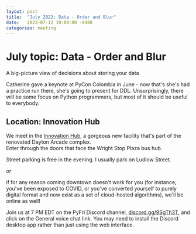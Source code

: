 ```yaml
---
layout: post
title:  "July 2023: Data - Order and Blur"
date:   2023-07-12 19:00:00 -0400
categories: meeting
---
```


# July topic: Data - Order and Blur

A big-picture view of decisions about storing your data 

Catherine gave a keynote at PyCon Colombia in June - now that's 
she's had a practice run there, she's going to present for DDL.
Unsurprisingly, there will be some focus on Python programmers, 
but most of it should be useful to everybody.

## Location: Innovation Hub 

We meet in the [Innovation Hub](https://www.thehubdayton.com/), 
a gorgeous new facility that's part of the renovated Dayton Arcade complex.  
Enter through the doors that face the Wright Stop Plaza bus hub.

Street parking is free in the evening.  I usually park on Ludlow Street.

*or* 

if for any reason coming downtown doesn't work for you (for instance, 
you've been exposed to COVID, or you've converted yourself to purely 
digital format and now exist as 
a set of cloud-hosted algorithms), we'll be online as well!  

Join us at 7 PM EDT on the PyFri Discord channel, [discord.gg/9SgTh3T](https://discord.gg/9SgTh3T), and click on the 
General voice chat link.  You may need to install the Discord desktop app rather than just using 
the web interface.

